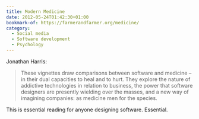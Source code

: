 ```yaml
---
title: Modern Medicine
date: 2012-05-24T01:42:30+01:00
bookmark-of: https://farmerandfarmer.org/medicine/
category:
  - Social media
  - Software development
  - Psychology
---
```

Jonathan Harris:

> These vignettes draw comparisons between software and medicine – in their dual capacities to heal and to hurt. They explore the nature of addictive technologies in relation to business, the power that software designers are presently wielding over the masses, and a new way of imagining companies: as medicine men for the species.

This is essential reading for anyone designing software. Essential.
